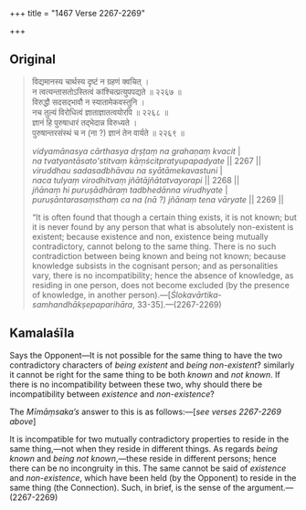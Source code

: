 +++
title = "1467 Verse 2267-2269"

+++
## Original 
>
> विद्यमानस्य चार्थस्य दृष्टं न ग्रहणं क्वचित् ।  
> न त्वत्यन्तासतोऽस्तित्वं कांश्चित्प्रत्युपपद्यते ॥ २२६७ ॥  
> विरुद्धौ सदसद्भावौ न स्यातामेकवस्तुनि ।  
> नच तुल्यं विरोधित्वं ज्ञाताज्ञातत्वयोरपि ॥ २२६८ ॥  
> ज्ञानं हि पुरुषाधारं तद्भेदान्न विरुध्यते ।  
> पुरुषान्तरसंस्थं च न (ना ?) ज्ञानं तेन वार्यते ॥ २२६९ ॥ 
>
> *vidyamānasya cārthasya dṛṣṭaṃ na grahaṇaṃ kvacit* \|  
> *na tvatyantāsato'stitvaṃ kāṃścitpratyupapadyate* \|\| 2267 \|\|  
> *viruddhau sadasadbhāvau na syātāmekavastuni* \|  
> *naca tulyaṃ virodhitvaṃ jñātājñātatvayorapi* \|\| 2268 \|\|  
> *jñānaṃ hi puruṣādhāraṃ tadbhedānna virudhyate* \|  
> *puruṣāntarasaṃsthaṃ ca na (nā ?) jñānaṃ tena vāryate* \|\| 2269 \|\| 
>
> “It is often found that though a certain thing exists, it is not known; but it is never found by any person that what is absolutely non-existent is existent; because existence and non, existence being mutually contradictory, cannot belong to the same thing. There is no such contradiction between being known and being not known; because knowledge subsists in the cognisant person; and as personalities vary, there is no incompatibility; hence the absence of knowledge, as residing in one person, does not become excluded (by the presence of knowledge, in another person).—[*Ślokavārtika-samhandhākṣepaparihāra*, 33-35].—(2267-2269)



## Kamalaśīla

Says the Opponent—It is not possible for the same thing to have the two contradictory characters of *being existent* and *being non-existent*? similarly it cannot be right for the same thing to be both *known* and *not known*. If there is no incompatibility between these two, why should there be incompatibility between *existence* and *non-existence*?

The *Mīmāṃsaka’s* answer to this is as follows:—[*see verses 2267-2269 above*]

It is incompatible for two mutually contradictory properties to reside in the same thing,—not when they reside in different things. As regards *being known* and *being not known*,—these reside in different persons; hence there can be no incongruity in this. The same cannot be said of *existence* and *non-existence*, which have been held (by the Opponent) to reside in the same thing (the Connection). Such, in brief, is the sense of the argument.—(2267-2269)


